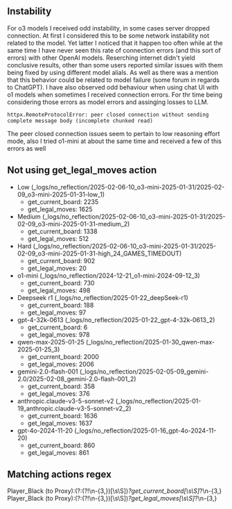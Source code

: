 ## Instability

For o3 models I received odd instability, in some cases server dropped connection. At first I considered this to be some network instability not related to the model. Yet latter I noticed that it happen too often while at the same time I have never seen this rate of connection errors (and this sort of errors) with other OpenAI models. Reserching internet didn't yield conclusive results, other than some users reported similar issues with them being fixed by using different model alials. As well as there was a mention that this behavior could be related to model failure (some forum in regards to ChatGPT). I have also observed odd behaviour when using chat UI with o1 models when sometimes I received connection errors. For thr time being considering those errors as model errors and assinging losses to LLM.

```
httpx.RemoteProtocolError: peer closed connection without sending complete message body (incomplete chunked read)
```

The peer closed connection issues seem to pertain to low reasoning effort mode, also I tried o1-mini at about the same time and received a few of this errors as well

## Not using get_legal_moves action

- Low (_logs/no_reflection/2025-02-06-10_o3-mini-2025-01-31/2025-02-09_o3-mini-2025-01-31-low_1)
    - get_current_board: 2235
    - get_legal_moves: 1625
- Medium (_logs/no_reflection/2025-02-06-10_o3-mini-2025-01-31/2025-02-09_o3-mini-2025-01-31-medium_2)
    - get_current_board: 1338
    - get_legal_moves: 512
- Hard (_logs/no_reflection/2025-02-06-10_o3-mini-2025-01-31/2025-02-09_o3-mini-2025-01-31-high_24_GAMES_TIMEDOUT)
    - get_current_board: 902
    - get_legal_moves: 20
- o1-mini (_logs/no_reflection/2024-12-21_o1-mini-2024-09-12_3)
    - get_current_board: 730
    - get_legal_moves: 498
- Deepseek r1 (_logs/no_reflection/2025-01-22_deepSeek-r1)
    - get_current_board: 188
    - get_legal_moves: 97
- gpt-4-32k-0613 (_logs/no_reflection/2025-01-22_gpt-4-32k-0613_2)
    - get_current_board: 6
    - get_legal_moves: 978
- qwen-max-2025-01-25 (_logs/no_reflection/2025-01-30_qwen-max-2025-01-25_3)
    - get_current_board: 2000
    - get_legal_moves: 2006
- gemini-2.0-flash-001 (_logs/no_reflection/2025-02-05-09_gemini-2.0/2025-02-08_gemini-2.0-flash-001_2)
    - get_current_board: 358
    - get_legal_moves: 376
- anthropic.claude-v3-5-sonnet-v2 (_logs/no_reflection/2025-01-19_anthropic.claude-v3-5-sonnet-v2_2)
    - get_current_board: 1636
    - get_legal_moves: 1637
- gpt-4o-2024-11-20 (_logs/no_reflection/2025-01-16_gpt-4o-2024-11-20)
    - get_current_board: 860
    - get_legal_moves: 861

## Matching actions regex

Player_Black \(to Proxy\):(?:(?!\n-{3,})[\s\S])*?get_current_board[\s\S]*?\n-{3,}
Player_Black \(to Proxy\):(?:(?!\n-{3,})[\s\S])*?get_legal_moves[\s\S]*?\n-{3,}